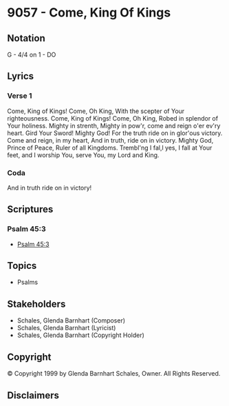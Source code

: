 # 9057 - Come, King Of Kings

## Notation

G - 4/4 on 1 - DO

## Lyrics

### Verse 1

Come, King of Kings! Come, Oh King, With the scepter of Your righteousness. Come, King of Kings! Come, Oh King, Robed in splendor of Your holiness. Mighty in strenth, Mighty in pow'r, come and reign o'er ev'ry heart. Gird Your Sword! Mighty God! For the truth ride on in glor'ous victory. Come and reign, in my heart, And in truth, ride on in victory. Mighty God, Prince of Peace, Ruler of all Kingdoms. Trembl'ng I fal,l yes, I fall at Your feet, and I worship You, serve You, my Lord and King.

### Coda

And in truth ride on in victory!


## Scriptures

### Psalm 45:3

- [Psalm 45:3](https://www.biblegateway.com/passage/?search=Psalm%2045%3A3)


## Topics

- Psalms

## Stakeholders

- Schales, Glenda Barnhart (Composer)
- Schales, Glenda Barnhart (Lyricist)
- Schales, Glenda Barnhart (Copyright Holder)

## Copyright

© Copyright 1999 by Glenda Barnhart Schales, Owner. All Rights Reserved.


## Disclaimers



